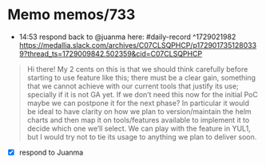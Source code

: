 # Memo memos/733
- 14:53 respond back to @juanma here: #daily-record ^1729021982
<https://medallia.slack.com/archives/C07CLSQPHCP/p1729017351280339?thread_ts=1729009842.502359&cid=C07CLSQPHCP>
> Hi there! My 2 cents on this is that we should think carefully before starting to use feature like this; there must be a clear gain, something that we cannot achieve with our current tools that justify its use; specially if it is not GA yet. If we don’t need this now for the initial PoC maybe we can postpone it for the next phase? In particular it would be ideal to have clarity on how we plan to version/maintain the helm charts and then map it on tools/features available to implement it to decide which one we’ll select.
> We can play with the feature in YUL1, but I would try not to tie its usage to anything we plan to deliver soon.
- [x] respond to Juanma